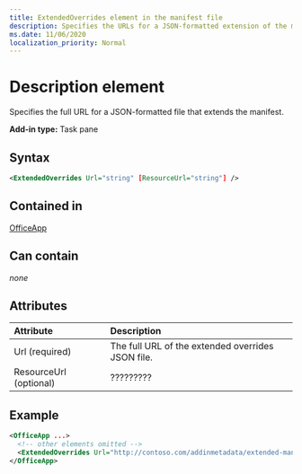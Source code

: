 ```yaml
---
title: ExtendedOverrides element in the manifest file
description: Specifies the URLs for a JSON-formatted extension of the manifest.
ms.date: 11/06/2020
localization_priority: Normal
---
```


# Description element

Specifies the full URL for a JSON-formatted file that extends the manifest.

**Add-in type:** Task pane

## Syntax

```XML
<ExtendedOverrides Url="string" [ResourceUrl="string"] />
```

## Contained in

[OfficeApp](officeapp.md)

## Can contain

_none_

## Attributes

|Attribute|Description|
|:-----|:-----|
|Url (required)| The full URL of the extended overrides JSON file.|
|ResourceUrl (optional) | ????????? |

## Example

```XML
<OfficeApp ...>
  <!-- other elements omitted -->
  <ExtendedOverrides Url="http://contoso.com/addinmetadata/extended-manifest-overrides.json" />
</OfficeApp>
```